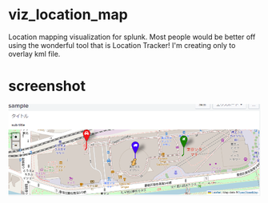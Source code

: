 # viz_location_map

Location mapping visualization for splunk.
Most people would be better off using the wonderful tool that is Location Tracker!
I'm creating only to overlay kml file.

# screenshot

![sample](./static/sample.png)


